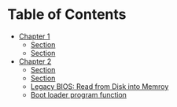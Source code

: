 # Table of Contents

* [Chapter 1]()
    * [Section]()
    * [Section]()
* [Chapter 2]()
    * [Section]()
    * [Section]()
    * [Legacy BIOS: Read from Disk into Memroy](2.7.md)
    * [Boot loader program function](2.8.md)

